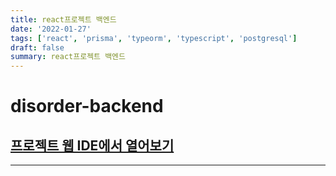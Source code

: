 ```yaml
---
title: react프로젝트 백엔드
date: '2022-01-27'
tags: ['react', 'prisma', 'typeorm', 'typescript', 'postgresql']
draft: false
summary: react프로젝트 백엔드
---
```


# disorder-backend

## [프로젝트 웹 IDE에서 열어보기](https://github1s.com/abhidhamma-private/disorder-backend)

---
